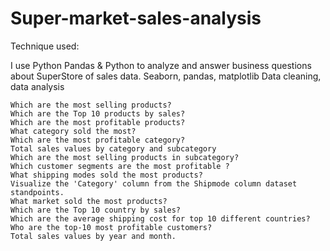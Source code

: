 # Super-market-sales-analysis
Technique used:

I use Python Pandas & Python to analyze and answer business questions about SuperStore of sales data. Seaborn, pandas, matplotlib Data cleaning, data analysis

    Which are the most selling products?
    Which are the Top 10 products by sales?
    Which are the most profitable products?
    What category sold the most?
    Which are the most profitable category?
    Total sales values by category and subcategory
    Which are the most selling products in subcategory?
    Which customer segments are the most profitable ?
    What shipping modes sold the most products?
    Visualize the 'Category' column from the Shipmode column dataset standpoints.
    What market sold the most products?
    Which are the Top 10 country by sales?
    Which are the average shipping cost for top 10 different countries?
    Who are the top-10 most profitable customers?
    Total sales values by year and month.

